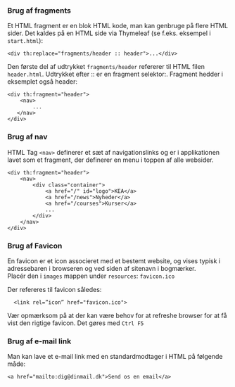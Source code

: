 ### Brug af fragments
Et HTML fragment er en blok HTML kode, man kan genbruge på flere HTML sider. 
Det kaldes på en HTML side via Thymeleaf (se f.eks. eksempel i `start.html`):

```
<div th:replace="fragments/header :: header">...</div>
```
Den første del af udtrykket `fragments/header` refererer til HTML filen `header.html`. Udtrykket efter :: er en fragment selektor:. Fragment hedder i eksemplet også header:

```
<div th:fragment="header">
    <nav>
        ...
   </nav>
</div>
```

### Brug af nav 
HTML Tag `<nav>` definerer et sæt af navigationslinks 
og er i applikationen lavet som et fragment, 
der definerer en menu i toppen af alle websider.

```
<div th:fragment="header">
    <nav>
        <div class="container">
            <a href="/" id="logo">KEA</a>
            <a href="/news">Nyheder</a>
            <a href="/courses">Kurser</a>
            ...
        </div>
    </nav>
</div>
```
### Brug af Favicon
En favicon er et icon associeret med et bestemt website, og vises typisk i adressebaren i browseren og ved siden af sitenavn i bogmærker.
<br>
Placér den i `images` mappen under `resources`: `favicon.ico`

Der refereres til favicon således:
```
  <link rel=”icon” href="favicon.ico">
```
Vær opmærksom på at der kan være behov for at refreshe browser for at få vist den rigtige favicon. Det gøres med `Ctrl F5` 

### Brug af e-mail link
Man kan lave et e-mail link med en standardmodtager i HTML på følgende måde:

```
<a href="mailto:dig@dinmail.dk">Send os en email</a>
```
      